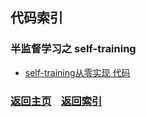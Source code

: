 ## 代码索引

### 半监督学习之 self-training 

- [self-training从零实现 代码](C01_self_training.py)


### [返回主页](../../README.md)&nbsp;&nbsp;&nbsp;&nbsp;[返回索引](../Index.md)